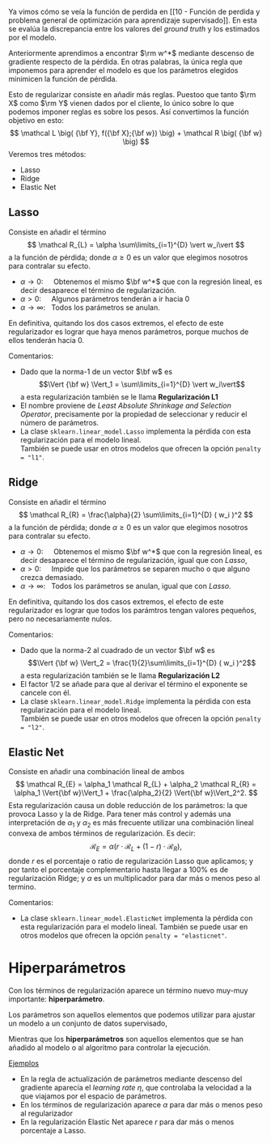 Ya vimos cómo se veía la función de perdida en [[10 - Función de perdida y problema general de optimización para aprendizaje supervisado]]. En esta se evalúa la discrepancia entre los valores del *ground truth* y los estimados por el modelo.

Anteriormente aprendimos a encontrar $\rm w^*$ mediante descenso de gradiente respecto de la pérdida. En otras palabras, la única regla que imponemos para aprender el modelo es que los parámetros elegidos minimicen la función de pérdida. 

Esto de regularizar consiste en añadir más reglas. Puestoo que tanto $\rm X$ como $\rm Y$ vienen dados por el cliente, lo único sobre lo que podemos imponer reglas es sobre los pesos. Así convertimos la función objetivo en esto:$$
\mathcal L \big( {\bf Y}, f({\bf X};{\bf w}) \big) +
\mathcal R \big( {\bf w} \big)
$$
Veremos tres métodos:
- Lasso
- Ridge
- Elastic Net
## Lasso
Consiste en añadir el término
$$
\mathcal R_{L} = \alpha \sum\limits_{i=1}^{D} \vert w_i\vert
$$
a la función de pérdida; donde $\alpha\ge 0$ es un valor que elegimos nosotros para contralar su efecto.
- $\alpha \rightarrow 0:\quad$
  Obtenemos el mismo $\bf w^*$ que con la regresión lineal, es decir desaparece el término de regularización.
- $\alpha > 0:\quad$
  Algunos parámetros tenderán a ir hacia 0
- $\alpha \rightarrow \infty:~~$
  Todos los parámetros se anulan.

En definitiva, quitando los dos casos extremos, el efecto de este regularizador es lograr que haya menos parámetros, porque muchos de ellos tenderán hacia 0.

Comentarios:
- Dado que la norma-1 de un vector $\bf w$ es
$$\Vert {\bf w} \Vert_1 = \sum\limits_{i=1}^{D} \vert w_i\vert$$ a esta regularización también se le llama **Regularización L1**
- El nombre proviene de _Least Absolute Shrinkage and Selection Operator_, precisamente por la propiedad de seleccionar y reducir el número de parámetros.
- La clase `sklearn.linear_model.Lasso` implementa la pérdida con esta regularización para el modelo lineal.
<BR> También se puede usar en otros modelos que ofrecen la opción `penalty = "l1"`.
## Ridge
Consiste en añadir el término
$$
\mathcal R_{R} = \frac{\alpha}{2} \sum\limits_{i=1}^{D} ( w_i )^2
$$
a la función de pérdida; donde $\alpha\ge 0$ es un valor que elegimos nosotros para contralar su efecto.
- $\alpha \rightarrow 0:\quad$
  Obtenemos el mismo $\bf w^*$ que con la regresión lineal, es decir desaparece el término de regularización, igual que con _Lasso_,
- $\alpha > 0:\quad$
  Impide que los parámetros se separen mucho o que alguno crezca demasiado.<br>
- $\alpha \rightarrow \infty:~~$
  Todos los parámetros se anulan, igual que con _Lasso_.

En definitiva, quitando los dos casos extremos, el efecto de este regularizador es lograr que todos los parámtros tengan valores pequeños, pero no necesariamente nulos.

Comentarios:
- Dado que la norma-2 al cuadrado de un vector $\bf w$ es
$$\Vert {\bf w} \Vert_2 = \frac{1}{2}\sum\limits_{i=1}^{D} ( w_i )^2$$ a esta regularización también se le llama **Regularización L2**
- El factor $1/2$ se añade para que al derivar el término el exponente se cancele con él.
- La clase `sklearn.linear_model.Ridge` implementa la pérdida con esta regularización para el modelo lineal.
<BR> También se puede usar en otros modelos que ofrecen la opción `penalty = "l2"`.
## Elastic Net
Consiste en añadir una combinación lineal de ambos
$$
\mathcal R_{E} = \alpha_1 \mathcal R_{L} + \alpha_2 \mathcal R_{R}
= \alpha_1 \Vert{\bf w}\Vert_1 + \frac{\alpha_2}{2} \Vert{\bf w}\Vert_2^2.
$$
Esta regularización causa un doble reducción de los parámetros: la que provoca Lasso y la de Ridge. Para tener más control y además una interpretación de $\alpha_1$ y $\alpha_2$ es más frecuente utilizar una combinación lineal convexa de ambos términos de regularización. Es decir:
$$
\mathcal R_{E} = \alpha \big( r \cdot \mathcal R_{L} + (1-r)  \cdot \mathcal R_{R} \big),
$$
donde $r$ es el porcentaje o ratio de regularización Lasso que aplicamos; y por tanto el porcentaje complementario hasta llegar a 100% es de regularización Ridge; y $\alpha$ es un multiplicador para dar más o menos peso al termino.

Comentarios:
- La clase `sklearn.linear_model.ElasticNet` implementa la pérdida con esta regularización para el modelo lineal.
También se puede usar en otros modelos que ofrecen la opción `penalty = "elasticnet"`.
# Hiperparámetros

Con los términos de regularización aparece un término nuevo muy-muy importante: **hiperparámetro**.

Los parámetros son aquellos elementos que podemos utilizar para ajustar un modelo a un conjunto de datos supervisado,

Mientras que los **hiperparámetros** son aquellos elementos que se han añadido al modelo o al algoritmo para controlar la ejecución.

<u>Ejemplos</u>
- En la regla de actualización de parámetros mediante descenso del gradiente aparecía el _learning rate_ $\eta$, que controlaba la velocidad a la que viajamos por el espacio de parámetros.
- En los términos de regularización aparece $\alpha$ para dar más o menos peso al regularizador
- En la regularización Elastic Net aparece $r$ para dar más o menos porcentaje a Lasso.